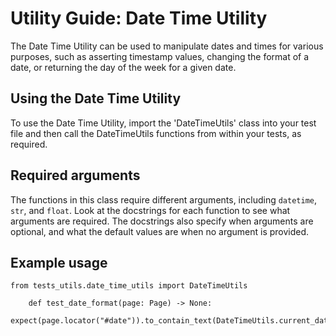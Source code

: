 # Utility Guide: Date Time Utility

The Date Time Utility can be used to manipulate dates and times for various purposes,
such as asserting timestamp values, changing the format of a date, or returning the day of the week for a given date.

## Using the Date Time Utility

To use the Date Time Utility, import the 'DateTimeUtils' class into your test file and then call the DateTimeUtils
functions from within your tests, as required.

## Required arguments

The functions in this class require different arguments, including `datetime`, `str`, and `float`.
Look at the docstrings for each function to see what arguments are required.
The docstrings also specify when arguments are optional, and what the default values are when no argument is provided.

## Example usage

    from tests_utils.date_time_utils import DateTimeUtils

        def test_date_format(page: Page) -> None:
        expect(page.locator("#date")).to_contain_text(DateTimeUtils.current_datetime()))
